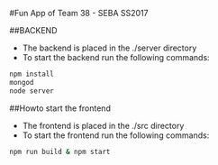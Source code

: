 #Fun App of Team 38 - SEBA SS2017

##BACKEND

- The backend is placed in the ./server directory
- To start the backend run the following commands:
```bash
npm install
mongod
node server
```


##Howto start the frontend

- The frontend is placed in the ./src directory
- To start the frontend run the following commands:
```bash
npm run build & npm start
```
